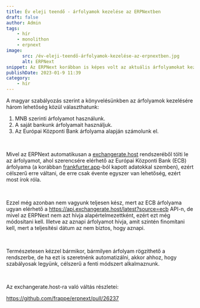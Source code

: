 ```yaml
---
title: Év eleji teendő - árfolyamok kezelése az ERPNextben
draft: false
author: Admin
tags:
    - hír
    - monolithon
    - erpnext
image:
      src: /év-eleji-teendő-árfolyamok-kezelése-az-erpnextben.jpg
      alt: ERPNext
snippet: Az ERPNext korábban is képes volt az aktuális árfolyamokat kezelni, azonban az aktuális átváltási árfolyamok kezelésében történ egy kis változás, amivel érdemes tervezni.
publishDate: 2023-01-9 11:39
category:
    - hír
---
```


<p>A magyar szabályozás szerint a könyvelésünkben az árfolyamok kezelésére három lehetőség közül választhatunk:</p><ol><li data-list="bullet"><span class="ql-ui" contenteditable="false"></span>MNB szerinti árfolyamot használunk.</li><li data-list="bullet"><span class="ql-ui" contenteditable="false"></span>A saját bankunk árfolyamait használjuk.</li><li data-list="bullet"><span class="ql-ui" contenteditable="false"></span>Az Európai Központi Bank árfolyama alapján számolunk el.</li></ol><p><br></p><p>Mivel az ERPNext automatikusan a <a href="exchangerate.host" rel="noopener noreferrer">exchangerate.host</a> rendszeréből tölti le az árfolyamot, ahol szerencsére elérhető az Európai Központi Bank (ECB) árfolyama (a korábban <a href="frankfurter.app" rel="noopener noreferrer">frankfurter.app</a>-ból kapott adatokkal szemben), ezért célszerű erre váltani, de erre csak évente egyszer van lehetőség, ezért most írok róla.</p><p><br></p><p>Ezzel még azonban nem vagyunk teljesen kész, mert az ECB árfolyama ugyan elérhető a <a href="https://api.exchangerate.host/latest?source=ecb" rel="noopener noreferrer">https://api.exchangerate.host/latest?source=ecb</a> API-n, de mivel az ERPNext nem azt hívja alapértelmezettként, ezért ezt még módosítani kell. Illetve az aznapi árfolyamot hívja, amit szintén finomítani kell, mert a teljesítési dátum az nem biztos, hogy aznapi.</p><p><br></p><p>Természetesen kézzel bármikor, bármilyen árfolyam rögzíthető a rendszerbe, de ha ezt is szeretnénk automatizálni, akkor ahhoz, hogy szabályosak legyünk, célszerű a fenti módszert alkalmaznunk.</p><p><br></p><p>Az exchangerate.host-ra való váltás részletei:</p><p><a href="https://github.com/frappe/erpnext/pull/26237" rel="noopener noreferrer">https://github.com/frappe/erpnext/pull/26237</a></p>



